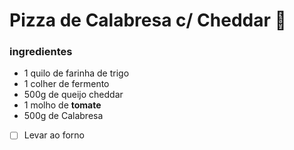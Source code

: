 # Pizza de Calabresa c/ Cheddar :cheese:

### ingredientes

- 1 quilo de farinha de trigo
- 1 colher de fermento
- 500g de queijo cheddar
- 1 molho de **tomate**
- 500g de Calabresa

- [ ] Levar ao forno



